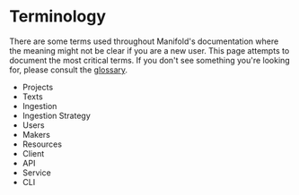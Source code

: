 # Terminology

There are some terms used throughout Manifold's documentation where the meaning might not be clear if you are a new user. This page attempts to document the most critical terms. If you don't see something you're looking for, please consult the [glossary](/contents/reference/glossary.md).

* Projects
* Texts
* Ingestion
* Ingestion Strategy
* Users
* Makers
* Resources
* Client
* API
* Service
* CLI
